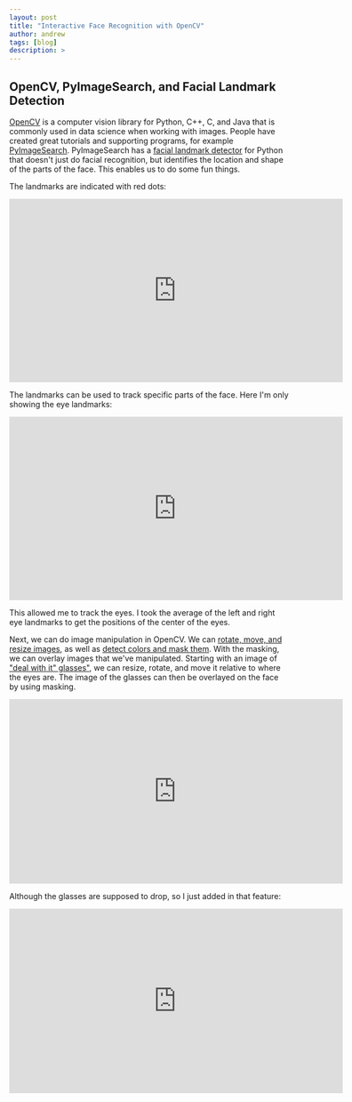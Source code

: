 ```yaml
---
layout: post
title: "Interactive Face Recognition with OpenCV"
author: andrew
tags: [blog]
description: >
---
```



## OpenCV, PyImageSearch, and Facial Landmark Detection

[OpenCV](http://opencv.org/) is a computer vision library for Python, C++, C, and Java that is commonly used in data science when working with images.  People have created great tutorials and supporting programs, for example [PyImageSearch](http://www.pyimagesearch.com/).  PyImageSearch has a [facial landmark detector](http://www.pyimagesearch.com/2017/04/17/real-time-facial-landmark-detection-opencv-python-dlib/) for Python that doesn't just do facial recognition, but identifies the location and shape of the parts of the face.  This enables us to do some fun things.

The landmarks are indicated with red dots:

<p align="center">
<iframe src='https://gfycat.com/ifr/IlliterateMetallicAmericanindianhorse' frameborder='0' scrolling='no' width='600' height='330' allowfullscreen></iframe>
</p>


The landmarks can be used to track specific parts of the face.  Here I'm only showing the eye landmarks:




<p align="center">
<iframe src='https://gfycat.com/ifr/IndolentNextEelelephant' frameborder='0' scrolling='no' width='600' height='330' allowfullscreen></iframe>
</p>


This allowed me to track the eyes.  I took the average of the left and right eye landmarks to get the positions of the center of the eyes. 

Next, we can do image manipulation in OpenCV.  We can [rotate, move, and resize images](http://www.pyimagesearch.com/2017/01/02/rotate-images-correctly-with-opencv-and-python/), as well as [detect colors and mask them](http://www.pyimagesearch.com/2014/08/04/opencv-python-color-detection/).  With the masking, we can overlay images that we've manipulated.  Starting with an image of ["deal with it" glasses"](https://www.google.com/search?rlz=1C5CHFA_enUS567US569&biw=1215&bih=579&tbm=isch&q=deal+with+it+glasses+gif), we can resize, rotate, and move it relative to where the eyes are.  The image of the glasses can then be overlayed on the face by using masking.  

<p align="center">
<iframe src='https://gfycat.com/ifr/GregariousFarKid' frameborder='0' scrolling='no' width='600' height='332' allowfullscreen></iframe>
</p>

Although the glasses are supposed to drop, so I just added in that feature:

<p align="center">
<iframe src='https://gfycat.com/ifr/PowerfulAbandonedLamprey' frameborder='0' scrolling='no' width='600' height='332' allowfullscreen></iframe>
</p>
